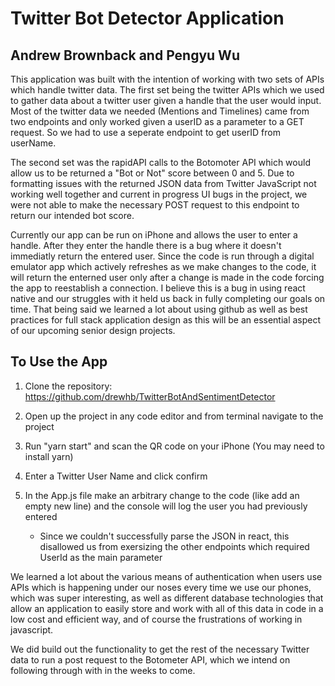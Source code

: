 # Twitter Bot Detector Application
## Andrew Brownback and Pengyu Wu

This application was built with the intention of working with two sets of APIs which handle twitter data. The first set being the twitter APIs which we used to gather data about a twitter user given a handle that the user would input. Most of the twitter data we needed (Mentions and Timelines) came from two endpoints and only worked given a userID as a parameter to a GET request. So we had to use a seperate endpoint to get userID from userName. 

The second set was the rapidAPI calls to the Botomoter API which would allow us to be returned a "Bot or Not" score between 0 and 5. Due to formatting issues with the returned JSON data from Twitter JavaScript not working well together and current in progress UI bugs in the project, we were not able to make the necessary POST request to this endpoint to return our intended bot score. 

Currently our app can be run on iPhone and allows the user to enter a handle. After they enter the handle there is a bug where it doesn't immediatly return the entered user. Since the code is run through a digital emulator app which actively refreshes as we make changes to the code, it will return the enterned user only after a change is made in the code forcing the app to reestablish a connection. I believe this is a bug in using react native and our struggles with it held us back in fully completing our goals on time. That being said we learned a lot about using github as well as best practices for full stack application design as this will be an essential aspect of our upcoming senior design projects. 

## To Use the App
1. Clone the repository: https://github.com/drewhb/TwitterBotAndSentimentDetector

2. Open up the project in any code editor and from terminal navigate to the project

3. Run "yarn start" and scan the QR code on your iPhone (You may need to install yarn)

4. Enter a Twitter User Name and click confirm

5. In the App.js file make an arbitrary change to the code (like add an empty new line) and the console will log the user you had previously entered
    - Since we couldn't successfully parse the JSON in react, this disallowed us from exersizing the other endpoints which required UserId as the main parameter

We learned a lot about the various means of authentication when users use APIs which is happening under our noses every time we use our phones, which was super interesting, as well as different database technologies that allow an application to easily store and work with all of this data in code in a low cost and efficient way, and of course the frustrations of working in javascript. 

We did build out the functionality to get the rest of the necessary Twitter data to run a post request to the Botometer API, which we intend on following through with in the weeks to come. 
